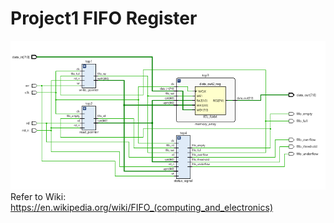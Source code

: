 # Project1 FIFO Register
![Schematic](https://github.com/TUSKILU/Verilog_project/blob/main/FIFO_Reg/fifo_sch.PNG)
Refer to Wiki: https://en.wikipedia.org/wiki/FIFO_(computing_and_electronics)


